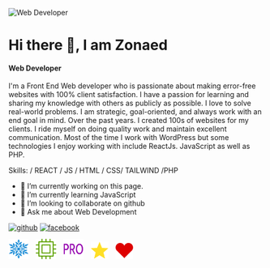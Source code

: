 ![Web Developer](https://scontent.fdac22-1.fna.fbcdn.net/v/t39.30808-6/272244900_5189544461108612_3149438612879621916_n.jpg?stp=dst-jpg_p640x640&_nc_cat=107&ccb=1-7&_nc_sid=e3f864&_nc_eui2=AeEvRepVOn3FiNUpByWVYW9hGg6yWNrPQDcaDrJY2s9AN8t8mqJFubZTxMMQJm91Y8hPitqe_fmUZjux8sFXCjH0&_nc_ohc=GzhILmudDE8AX_XxqY8&_nc_ht=scontent.fdac22-1.fna&oh=00_AfC1YEwXAi6y9TPQXzt8PvBYlDZ9LLfJzAovFR4CWaexIQ&oe=64C71134)
# Hi there 👋, I am Zonaed
#### Web Developer

I'm a Front End Web developer who is passionate about making error-free websites with 100% client satisfaction. I have a passion for learning and sharing my knowledge with others as publicly as possible. I love to solve real-world problems. I am strategic, goal-oriented, and always work with an end goal in mind. Over the past years. I created 100s of websites for my clients. I ride myself on doing quality work and maintain excellent communication. Most of the time I work with WordPress but some technologies I enjoy working with include ReactJs. JavaScript as well as PHP.

Skills: / REACT / JS / HTML / CSS/ TAILWIND /PHP

- 🔭 I’m currently working on this page. 
- 🌱 I’m currently learning JavaScript 
- 👯 I’m looking to collaborate on github 
- 💬 Ask me about Web Development 


[<img src='https://cdn.jsdelivr.net/npm/simple-icons@3.0.1/icons/github.svg' alt='github' height='40'>](https://github.com/https://github.com/MDzonaed)  [<img src='https://cdn.jsdelivr.net/npm/simple-icons@3.0.1/icons/facebook.svg' alt='facebook' height='40'>](https://www.facebook.com/https://www.facebook.com/md.z.shohag/)  

<a href='https://archiveprogram.github.com/'><img src='https://raw.githubusercontent.com/acervenky/animated-github-badges/master/assets/acbadge.gif' width='40' height='40'></a> <a href='https://docs.github.com/en/developers'><img src='https://raw.githubusercontent.com/acervenky/animated-github-badges/master/assets/devbadge.gif' width='40' height='40'></a> <a href='https://github.com/pricing'><img src='https://raw.githubusercontent.com/acervenky/animated-github-badges/master/assets/pro.gif' width='40' height='40'></a> <a href='https://stars.github.com/'><img src='https://raw.githubusercontent.com/acervenky/animated-github-badges/master/assets/starbadge.gif' width='35' height='35'></a> <a href='https://docs.github.com/en/github/supporting-the-open-source-community-with-github-sponsors'><img src='https://raw.githubusercontent.com/acervenky/animated-github-badges/master/assets/sponsorbadge.gif' width='35' height='35'></a> 


